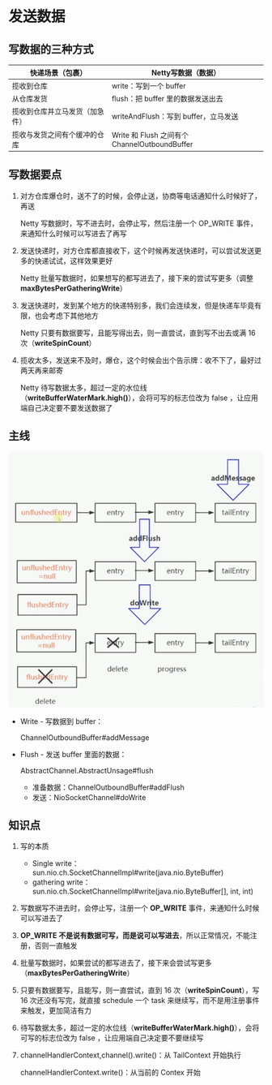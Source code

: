 # 发送数据

## 写数据的三种方式

| 快递场景（包裹）               | Netty写数据（数据）                           |
| ------------------------------ | --------------------------------------------- |
| 揽收到仓库                     | write：写到一个 buffer                        |
| 从仓库发货                     | flush：把 buffer 里的数据发送出去             |
| 揽收到仓库并立马发货（加急件） | writeAndFlush：写到 buffer，立马发送          |
| 揽收与发货之间有个缓冲的仓库   | Write 和 Flush 之间有个 ChannelOutboundBuffer |

## 写数据要点

1. 对方仓库爆仓时，送不了的时候，会停止送，协商等电话通知什么时候好了，再送

   Netty 写数据时，写不进去时，会停止写，然后注册一个 OP_WRITE 事件，来通知什么时候可以写进去了再写

2. 发送快递时，对方仓库都直接收下，这个时候再发送快递时，可以尝试发送更多的快递试试，这样效果更好

   Netty 批量写数据时，如果想写的都写进去了，接下来的尝试写更多（调整 **maxBytesPerGatheringWrite**）

3. 发送快递时，发到某个地方的快递特别多，我们会连续发，但是快递车毕竟有限，也会考虑下其他地方

   Netty 只要有数据要写，且能写得出去，则一直尝试，直到写不出去或满 16 次（**writeSpinCount**）

4. 揽收太多，发送来不及时，爆仓，这个时候会出个告示牌：收不下了，最好过两天再来邮寄

   Netty 待写数据太多，超过一定的水位线（**writeBufferWaterMark.high()**），会将可写的标志位改为 false ，让应用端自己决定要不要发送数据了

## 主线

<img src="images/image-20201021142737988.png" alt="image-20201021142737988" style="zoom:80%;" />

- Write - 写数据到 buffer：

  ChannelOutboundBuffer#addMessage

- Flush - 发送 buffer 里面的数据：

  AbstractChannel.AbstractUnsage#flush

  - 准备数据：ChannelOutboundBuffer#addFlush
  - 发送：NioSocketChannel#doWrite

## 知识点

1. 写的本质

   - Single write：sun.nio.ch.SocketChannelImpl#write(java.nio.ByteBuffer)
   - gathering write：sun.nio.ch.SocketChannelImpl#write(java.nio.ByteBuffer[], int, int)

2. 写数据写不进去时，会停止写，注册一个 **OP_WRITE** 事件，来通知什么时候可以写进去了

3. **OP_WRITE 不是说有数据可写，而是说可以写进去**，所以正常情况，不能注册，否则一直触发

4. 批量写数据时，如果尝试的都写进去了，接下来会尝试写更多（**maxBytesPerGatheringWrite**）

5. 只要有数据要写，且能写，则一直尝试，直到 16 次（**writeSpinCount**），写 16 次还没有写完，就直接 schedule 一个 task 来继续写，而不是用注册事件来触发，更加简洁有力

6. 待写数据太多，超过一定的水位线（**writeBufferWaterMark.high()**），会将可写的标志位改为 false ，让应用端自己决定要不要继续写

7. channelHandlerContext,channel().write()：从 TailContext 开始执行

   channelHandlerContext.write()：从当前的 Contex 开始
